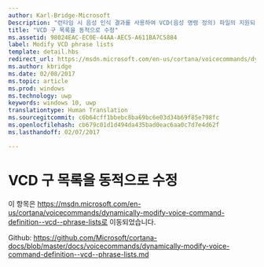 ```yaml
---
author: Karl-Bridge-Microsoft
Description: "런타임 시 음성 인식 결과를 사용하여 VCD(음성 명령 정의) 파일의 지원되는 구 목록(PhraseList 요소)에 액세스하여 이를 업데이트하는 방법을 알아봅니다."
title: "VCD 구 목록을 동적으로 수정"
ms.assetid: 98024EAC-EC0E-44AA-AEC5-A611BA7C5884
label: Modify VCD phrase lists
template: detail.hbs
redirect_url: https://msdn.microsoft.com/en-us/cortana/voicecommands/dynamically-modify-voice-command-definition--vcd--phrase-lists
ms.author: kbridge
ms.date: 02/08/2017
ms.topic: article
ms.prod: windows
ms.technology: uwp
keywords: windows 10, uwp
translationtype: Human Translation
ms.sourcegitcommit: c6b64cff1bbebc8ba69bc6e03d34b69f85e798fc
ms.openlocfilehash: cb679c01d1d494da435bad0eac6aa0c7d7e4d62f
ms.lasthandoff: 02/07/2017

---
```


# <a name="dynamically-modify-vcd-phrase-lists"></a>VCD 구 목록을 동적으로 수정

이 항목은 https://msdn.microsoft.com/en-us/cortana/voicecommands/dynamically-modify-voice-command-definition--vcd--phrase-lists로 이동되었습니다.

Github: https://github.com/Microsoft/cortana-docs/blob/master/docs/voicecommands/dynamically-modify-voice-command-definition--vcd--phrase-lists.md

